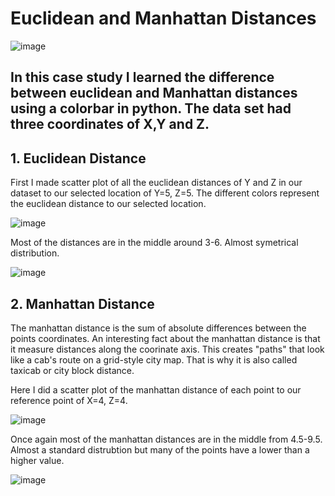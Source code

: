 # Euclidean and Manhattan Distances

![image](https://user-images.githubusercontent.com/86930309/227796892-ba9031f1-28e7-4bab-a32c-6c96c344fde7.png)

## In this case study I learned the difference between euclidean and Manhattan distances using a colorbar in python. The data set had three coordinates of X,Y and Z.

## 1. Euclidean Distance

First I made scatter plot of all the euclidean distances of Y and Z in our dataset to our selected location of Y=5, Z=5. The different colors represent the euclidean distance to our selected location.

![image](https://user-images.githubusercontent.com/86930309/227797905-5c977390-b9d0-4420-9a3e-be2582ae14e5.png)

Most of the distances are in the middle around 3-6. Almost symetrical distribution.

![image](https://user-images.githubusercontent.com/86930309/227799407-8cfb66f2-5eb2-4d37-9d97-a74c7fa1e42f.png)

## 2. Manhattan Distance

The manhattan distance is the sum of absolute differences between the points coordinates. An interesting fact about the manhattan distance is that it measure distances along the coorinate axis. This creates "paths" that look like a cab's route on a grid-style city map. That is why it is also called taxicab or city block distance.

Here I did a scatter plot of the manhattan distance of each point to our reference point of X=4, Z=4.

![image](https://user-images.githubusercontent.com/86930309/227798085-c894e669-2ec3-4606-a3c9-de126f0becaf.png)

Once again most of the manhattan distances are in the middle from 4.5-9.5. Almost a standard distrubtion but many of the points have a lower than a higher value.

![image](https://user-images.githubusercontent.com/86930309/227799652-fe37e6f5-833d-4516-b5e3-4aa042b984fe.png)
